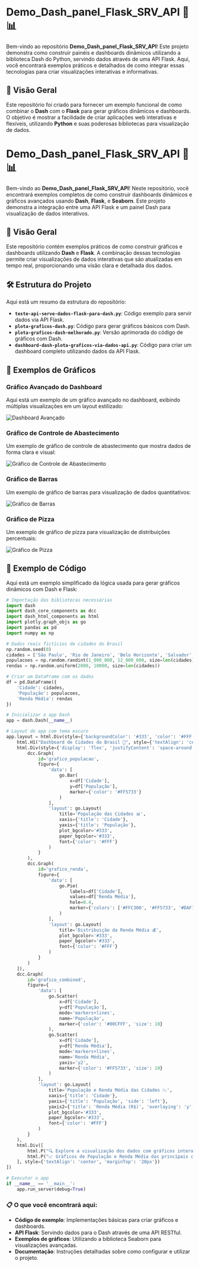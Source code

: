 # Demo_Dash_panel_Flask_SRV_API 🚀📊

Bem-vindo ao repositório **Demo_Dash_panel_Flask_SRV_API**! Este projeto demonstra como construir painéis e dashboards dinâmicos utilizando a biblioteca Dash do Python, servindo dados através de uma API Flask. Aqui, você encontrará exemplos práticos e detalhados de como integrar essas tecnologias para criar visualizações interativas e informativas.

## 🚀 Visão Geral

Este repositório foi criado para fornecer um exemplo funcional de como combinar o **Dash** com o **Flask** para gerar gráficos dinâmicos e dashboards. O objetivo é mostrar a facilidade de criar aplicações web interativas e flexíveis, utilizando **Python** e suas poderosas bibliotecas para visualização de dados.

# Demo_Dash_panel_Flask_SRV_API 🚀📊

Bem-vindo ao **Demo_Dash_panel_Flask_SRV_API**! Neste repositório, você encontrará exemplos completos de como construir dashboards dinâmicos e gráficos avançados usando **Dash**, **Flask**, e **Seaborn**. Este projeto demonstra a integração entre uma API Flask e um painel Dash para visualização de dados interativos.

## 🎯 Visão Geral

Este repositório contém exemplos práticos de como construir gráficos e dashboards utilizando **Dash** e **Flask**. A combinação dessas tecnologias permite criar visualizações de dados interativas que são atualizadas em tempo real, proporcionando uma visão clara e detalhada dos dados.

## 🛠️ Estrutura do Projeto

Aqui está um resumo da estrutura do repositório:

- **`teste-api-serve-dados-flask-para-dash.py`**: Código exemplo para servir dados via API Flask.
- **`plota-graficos-dash.py`**: Código para gerar gráficos básicos com Dash.
- **`plota-graficos-dash-melhorado.py`**: Versão aprimorada do código de gráficos com Dash.
- **`dashboard-dash-plota-graficos-via-dados-api.py`**: Código para criar um dashboard completo utilizando dados da API Flask.

## 📸 Exemplos de Gráficos

### Gráfico Avançado do Dashboard

Aqui está um exemplo de um gráfico avançado no dashboard, exibindo múltiplas visualizações em um layout estilizado:

![Dashboard Avançado](https://github.com/evolucaoit/Demo_Dash_panel_Flask_SRV_API/blob/main/screencapture-127-0-0-1-8050-2024-08-27-10_21_18.png?raw=true)

### Gráfico de Controle de Abastecimento

Um exemplo de gráfico de controle de abastecimento que mostra dados de forma clara e visual:

![Gráfico de Controle de Abastecimento](https://github.com/evolucaoit/Demo_Dash_panel_Flask_SRV_API/blob/main/screencapture-127-0-0-1-8050-2024-08-27-10_19_43.png?raw=true)

### Gráfico de Barras

Um exemplo de gráfico de barras para visualização de dados quantitativos:

![Gráfico de Barras](https://github.com/evolucaoit/Demo_Dash_panel_Flask_SRV_API/blob/main/newplot.png?raw=true)

### Gráfico de Pizza

Um exemplo de gráfico de pizza para visualização de distribuições percentuais:

![Gráfico de Pizza](https://github.com/evolucaoit/Demo_Dash_panel_Flask_SRV_API/blob/main/newplot%20(1).png?raw=true)

## 📝 Exemplo de Código

Aqui está um exemplo simplificado da lógica usada para gerar gráficos dinâmicos com Dash e Flask:

```python
# Importação das bibliotecas necessárias
import dash
import dash_core_components as dcc
import dash_html_components as html
import plotly.graph_objs as go
import pandas as pd
import numpy as np

# Dados reais fictícios de cidades do Brasil
np.random.seed(0)
cidades = ['São Paulo', 'Rio de Janeiro', 'Belo Horizonte', 'Salvador', 'Fortaleza', 'Brasília', 'Curitiba', 'Manaus', 'Recife', 'Porto Alegre']
populacoes = np.random.randint(1_000_000, 12_000_000, size=len(cidades))
rendas = np.random.uniform(2000, 10000, size=len(cidades))

# Criar um DataFrame com os dados
df = pd.DataFrame({
    'Cidade': cidades,
    'População': populacoes,
    'Renda Média': rendas
})

# Inicializar o app Dash
app = dash.Dash(__name__)

# Layout do app com tema escuro
app.layout = html.Div(style={'backgroundColor': '#333', 'color': '#FFF', 'padding': '20px'}, children=[
    html.H1("Dashboard de Cidades do Brasil 🌟", style={'textAlign': 'center', 'color': '#00CFFF'}),
    html.Div(style={'display': 'flex', 'justifyContent': 'space-around'}, children=[
        dcc.Graph(
            id='grafico_populacao',
            figure={
                'data': [
                    go.Bar(
                        x=df['Cidade'],
                        y=df['População'],
                        marker={'color': '#FF5733'}
                    )
                ],
                'layout': go.Layout(
                    title='População das Cidades 📊',
                    xaxis={'title': 'Cidade'},
                    yaxis={'title': 'População'},
                    plot_bgcolor='#333',
                    paper_bgcolor='#333',
                    font={'color': '#FFF'}
                )
            }
        ),
        dcc.Graph(
            id='grafico_renda',
            figure={
                'data': [
                    go.Pie(
                        labels=df['Cidade'],
                        values=df['Renda Média'],
                        hole=0.4,
                        marker={'colors': ['#FFC300', '#FF5733', '#DAF7A6', '#581845', '#FF0000', '#C70039', '#900C3F', '#1C2833', '#2E86C1', '#45B39D']}
                    )
                ],
                'layout': go.Layout(
                    title='Distribuição da Renda Média 💰',
                    plot_bgcolor='#333',
                    paper_bgcolor='#333',
                    font={'color': '#FFF'}
                )
            }
        )
    ]),
    dcc.Graph(
        id='grafico_combined',
        figure={
            'data': [
                go.Scatter(
                    x=df['Cidade'],
                    y=df['População'],
                    mode='markers+lines',
                    name='População',
                    marker={'color': '#00CFFF', 'size': 10}
                ),
                go.Scatter(
                    x=df['Cidade'],
                    y=df['Renda Média'],
                    mode='markers+lines',
                    name='Renda Média',
                    yaxis='y2',
                    marker={'color': '#FF5733', 'size': 10}
                )
            ],
            'layout': go.Layout(
                title='População e Renda Média das Cidades 📉',
                xaxis={'title': 'Cidade'},
                yaxis={'title': 'População', 'side': 'left'},
                yaxis2={'title': 'Renda Média (R$)', 'overlaying': 'y', 'side': 'right'},
                plot_bgcolor='#333',
                paper_bgcolor='#333',
                font={'color': '#FFF'}
            )
        }
    ),
    html.Div([
        html.P("🔍 Explore a visualização dos dados com gráficos interativos.", style={'textAlign': 'center'}),
        html.P("📈 Gráficos de População e Renda Média das principais cidades do Brasil.", style={'textAlign': 'center'})
    ], style={'textAlign': 'center', 'marginTop': '20px'})
])

# Executar o app
if __name__ == '__main__':
    app.run_server(debug=True)
```

### 📋 O que você encontrará aqui:

- **Código de exemplo**: Implementações básicas para criar gráficos e dashboards.
- **API Flask**: Servindo dados para o Dash através de uma API RESTful.
- **Exemplos de gráficos**: Utilizando a biblioteca Seaborn para visualizações avançadas.
- **Documentação**: Instruções detalhadas sobre como configurar e utilizar o projeto.
